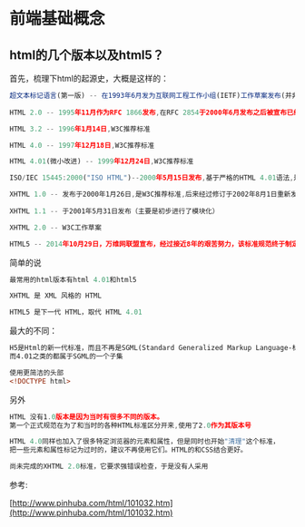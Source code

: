 # 前端基础概念

## html的几个版本以及html5？

首先，梳理下html的起源史，大概是这样的：

```js
超文本标记语言(第一版) -- 在1993年6月发为互联网工程工作小组(IETF)工作草案发布(并非标准)
 
HTML 2.0 -- 1995年11月作为RFC 1866发布,在RFC 2854于2000年6月发布之后被宣布已经过时

HTML 3.2 -- 1996年1月14日,W3C推荐标准

HTML 4.0 -- 1997年12月18日,W3C推荐标准

HTML 4.01(微小改进) -- 1999年12月24日,W3C推荐标准

ISO/IEC 15445:2000("ISO HTML")--2000年5月15日发布,基于严格的HTML 4.01语法,是国际标准化组织和国际电工委员会的标准

XHTML 1.0 -- 发布于2000年1月26日,是W3C推荐标准,后来经过修订于2002年8月1日重新发布
 
XHTML 1.1 -- 于2001年5月31日发布（主要是初步进行了模块化）

XHTML 2.0 -- W3C工作草案

HTML5 -- 2014年10月29日，万维网联盟宣布，经过接近8年的艰苦努力，该标准规范终于制定完成。
```

简单的说

```js
最常用的html版本有html 4.01和html5

XHTML 是 XML 风格的 HTML

HTML5 是下一代 HTML，取代 HTML 4.01
```

最大的不同：

```html
H5是Html的新一代标准，而且不再是SGML(Standard Generalized Markup Language-标准通用标记语言)的子集。
而4.01之类的都属于SGML的一个子集

使用更简洁的头部
<!DOCTYPE html>
```

另外

```js
HTML 没有1.0版本是因为当时有很多不同的版本。
第一个正式规范在为了和当时的各种HTML标准区分开来,使用了2.0作为其版本号

HTML 4.0同样也加入了很多特定浏览器的元素和属性，但是同时也开始"清理"这个标准，
把一些元素和属性标记为过时的，建议不再使用它们。HTML的和CSS结合更好。

尚未完成的XHTML 2.0标准，它要求强错误检查，于是没有人采用
```

参考:

[http://www.pinhuba.com/html/101032.htm](http://www.pinhuba.com/html/101032.htm)
